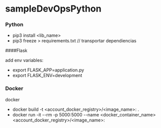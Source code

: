 # sampleDevOpsPython

### Python


- pip3 install <lib_name>
- pip3 freeze > requirements.txt // transportar dependiencias

####Flask

add env variables: 
- export FLASK_APP=application.py 
- export FLASK_ENV=development


### Docker
docker

- docker build -t <account_docker_registry>/<image_name>:<version> .
- docker run -it --rm -p 5000:5000 --name <docker_container_name> <account_docker_registry>/<image_name>:<version>
    